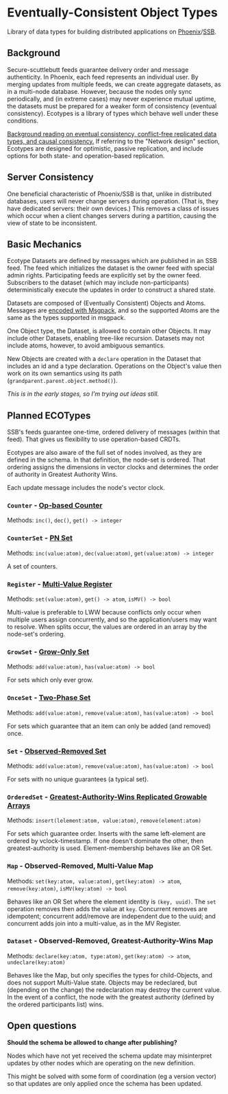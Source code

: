 # Eventually-Consistent Object Types

Library of data types for building distributed applications on [Phoenix](https://github.com/pfraze/phoenix)/[SSB](https://github.com/dominictarr/secure-scuttlebutt).

## Background

Secure-scuttlebutt feeds guarantee delivery order and message authenticity. In Phoenix, each feed represents an individual user. By merging updates from multiple feeds, we can create aggregate datasets, as in a multi-node database. However, because the nodes only sync periodically, and (in extreme cases) may never experience mutual uptime, the datasets must be prepared for a weaker form of consistency (eventual consistency). Ecotypes is a library of types which behave well under these conditions.

[Background reading on eventual consistency, conflict-free replicated data types, and causal consistency.](https://github.com/pfraze/crdt_notes) If referring to the "Network design" section, Ecotypes are designed for optimistic, passive replication, and include options for both state- and operation-based replication.

## Server Consistency

One beneficial characteristic of Phoenix/SSB is that, unlike in distributed databases, users will never change servers during operation. (That is, they have dedicated servers: their own devices.) This removes a class of issues which occur when a client changes servers during a partition, causing the view of state to be inconsistent.

## Basic Mechanics

Ecotype Datasets are defined by messages which are published in an SSB feed. The feed which initializes the dataset is the owner feed with special admin rights. Participating feeds are explicitly set by the owner feed. Subscribers to the dataset (which may include non-participants) deterministically execute the updates in order to construct a shared state.

Datasets are composed of (Eventually Consistent) Objects and Atoms. Messages are [encoded with Msgpack](https://github.com/msgpack/msgpack/blob/master/spec.md#serialization), and so the supported Atoms are the same as the types supported in msgpack.

One Object type, the Dataset, is allowed to contain other Objects. It may include other Datasets, enabling tree-like recursion. Datasets may not include atoms, however, to avoid ambiguous semantics.

New Objects are created with a `declare` operation in the Dataset that includes an id and a type declaration. Operations on the Object's value then work on its own semantics using its path (`grandparent.parent.object.method()`).

*This is in the early stages, so I'm trying out ideas still.*



## Planned ECOTypes

SSB's feeds guarantee one-time, ordered delivery of messages (within that feed). That gives us flexibility to use operation-based CRDTs.

Ecotypes are also aware of the full set of nodes involved, as they are defined in the schema. In that definition, the node-set is ordered. That ordering assigns the dimensions in vector clocks and determines the order of authority in Greatest Authority Wins.

Each update message includes the node's vector clock.

### `Counter` - [Op-based Counter](https://github.com/pfraze/crdt_notes#op-based-counter)

Methods: `inc()`, `dec()`, `get() -> integer`

### `CounterSet` - [PN Set](https://github.com/pfraze/crdt_notes#pn-set)

Methods: `inc(value:atom)`, `dec(value:atom)`, `get(value:atom) -> integer`

A set of counters.

### `Register` - [Multi-Value Register](https://github.com/pfraze/crdt_notes#multi-value-register-mv-register)

Methods: `set(value:atom)`, `get() -> atom`, `isMV() -> bool`

Multi-value is preferable to LWW because conflicts only occur when multiple users assign concurrently, and so the application/users may want to resolve. When splits occur, the values are ordered in an array by the node-set's ordering.

### `GrowSet` - [Grow-Only Set](https://github.com/pfraze/crdt_notes#grow-only-set-g-set)

Methods: `add(value:atom)`, `has(value:atom) -> bool`

For sets which only ever grow.

### `OnceSet` - [Two-Phase Set](https://github.com/pfraze/crdt_notes#2p-set)

Methods: `add(value:atom)`, `remove(value:atom)`, `has(value:atom) -> bool`

For sets which guarantee that an item can only be added (and removed) once.

### `Set` - [Observed-Removed Set](https://github.com/pfraze/crdt_notes#or-set)

Methods: `add(value:atom)`, `remove(value:atom)`, `has(value:atom) -> bool`

For sets with no unique guarantees (a typical set).

### `OrderedSet` - [Greatest-Authority-Wins Replicated Growable Arrays](https://github.com/pfraze/crdt_notes#replicated-growable-array)

Methods: `insert(lelement:atom, value:atom)`, `remove(element:atom)`

For sets which guarantee order. Inserts with the same left-element are ordered by vclock-timestamp. If one doesn't dominate the other, then greatest-authority is used. Element-membership behaves like an OR Set.

### `Map` - Observed-Removed, Multi-Value Map

Methods: `set(key:atom, value:atom)`, `get(key:atom) -> atom`, `remove(key:atom)`, `isMV(key:atom) -> bool`

Behaves like an OR Set where the element identity is `(key, uuid)`. The `set` operation removes then adds the value at `key`. Concurrent removes are idempotent; concurrent add/remove are independent due to the uuid; and concurrent adds join into a multi-value, as in the MV Register.

### `Dataset` - Observed-Removed, Greatest-Authority-Wins Map

Methods: `declare(key:atom, type:atom)`, `get(key:atom) -> atom`, `undeclare(key:atom)`

Behaves like the Map, but only specifies the types for child-Objects, and does not support Multi-Value state. Objects may be redeclared, but (depending on the change) the redeclaration may destroy the current value. In the event of a conflict, the node with the greatest authority (defined by the ordered participants list) wins.


## Open questions

**Should the schema be allowed to change after publishing?**

Nodes which have not yet received the schema update may misinterpret updates by other nodes which are operating on the new definition.

This might be solved with some form of coordination (eg a version vector) so that updates are only applied once the schema has been updated.